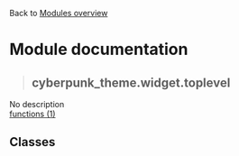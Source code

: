 Back to [Modules overview](https://github.com/pyrustic/cyberpunk-theme/blob/master/docs/modules/README.md)
  
# Module documentation
>## cyberpunk\_theme.widget.toplevel
No description
<br>
[functions (1)](https://github.com/pyrustic/cyberpunk-theme/blob/master/docs/modules/content/cyberpunk_theme.widget.toplevel/functions.md)


## Classes

